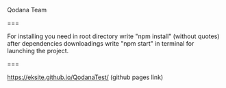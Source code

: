 Qodana Team

===

For installing you need in root directory write "npm install" (without quotes)
after dependencies downloadings write "npm start" in terminal for launching the project.


=== 

https://eksite.github.io/QodanaTest/ (github pages link)